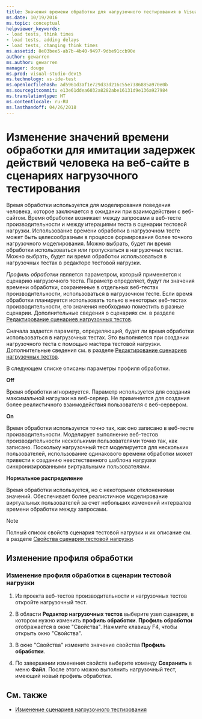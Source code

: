 ```yaml
---
title: Значения времени обработки для нагрузочного тестирования в Visual Studio
ms.date: 10/19/2016
ms.topic: conceptual
helpviewer_keywords:
- load tests, think times
- load tests, adding delays
- load tests, changing think times
ms.assetid: 8e03bee5-ab7b-4b40-9497-9dbe91ccb90e
author: gewarren
ms.author: gewarren
manager: douge
ms.prod: visual-studio-dev15
ms.technology: vs-ide-test
ms.openlocfilehash: ad5961d3af1e729d33d216c55e7386885a970e0b
ms.sourcegitcommit: e13e61ddea6032a8282abe16131d9e136a927984
ms.translationtype: HT
ms.contentlocale: ru-RU
ms.lasthandoff: 04/26/2018
---
```

# <a name="edit-think-times-to-simulate-website-human-interaction-delays-in-load-tests-scenarios"></a>Изменение значений времени обработки для имитации задержек действий человека на веб-сайте в сценариях нагрузочного тестирования

Время обработки используется для моделирования поведения человека, которое заключается в ожидании при взаимодействии с веб-сайтом. Время обработки возникает между запросами в веб-тесте производительности и между итерациями теста в сценарии тестовой нагрузки. Использование времени обработки в нагрузочном тесте может быть целесообразным в процессе формирования более точного нагрузочного моделирования. Можно выбрать, будет ли время обработки использоваться или пропускаться в нагрузочных тестах. Можно выбрать, будет ли время обработки использоваться в нагрузочных тестах в редакторе тестовой нагрузки.

 *Профиль обработки* является параметром, который применяется к сценарию нагрузочного теста. Параметр определяет, будут ли значения времени обработки, сохраненные в отдельных веб-тестах производительности, использоваться в нагрузочном тесте. Если время обработки планируется использовать только в некоторых веб-тестах производительности, его значения необходимо поместить в разные сценарии. Дополнительные сведения о сценариях см. в разделе [Редактирование сценариев нагрузочных тестов](../test/edit-load-test-scenarios.md).

 Сначала задается параметр, определяющий, будет ли время обработки использоваться в нагрузочных тестах. Это выполняется при создании нагрузочного теста с помощью мастера тестовой нагрузки. Дополнительные сведения см. в разделе [Редактирование сценариев нагрузочных тестов](../test/edit-load-test-scenarios.md).

 В следующем списке описаны параметры профиля обработки.

**Off**

Время обработки игнорируется. Параметр используется для создания максимальной нагрузки на веб-сервер. Не применяется для создания более реалистичного взаимодействия пользователя с веб-сервером.

**On**

Время обработки используется точно так, как оно записано в веб-тесте производительности. Моделирует выполнение веб-тестов производительности несколькими пользователями точно так, как записано. Поскольку нагрузочный тест моделируется для нескольких пользователей, использование одинакового времени обработки может привести к созданию неестественного шаблона нагрузки синхронизированными виртуальными пользователями.

**Нормальное распределение**

Время обработки используется, но с некоторыми отклонениями значений. Обеспечивает более реалистичное моделирование виртуальных пользователей за счет небольших изменений интервалов времени обработки между запросами.

> [!NOTE]
> Полный список свойств сценария тестовой нагрузки и их описание см. в разделе [Свойства сценария тестовой нагрузки](../test/load-test-scenario-properties.md).

## <a name="changing-the-think-profile"></a>Изменение профиля обработки

### <a name="to-change-a-think-profile-in-a-load-test-scenario"></a>Изменение профиля обработки в сценарии тестовой нагрузки

1.  Из проекта веб-тестов производительности и нагрузочных тестов откройте нагрузочный тест.

2.  В области **Редактор нагрузочных тестов** выберите узел сценария, в котором нужно изменить **профиль обработки**. **Профиль обработки** отображается в окне "Свойства". Нажмите клавишу F4, чтобы открыть окно "Свойства".

3.  В окне "Свойства" измените значение свойства **Профиль обработки**.

4.  По завершении изменения свойств выберите команду **Сохранить** в меню **Файл**. После этого можно выполнить нагрузочный тест, имеющий новый профиль обработки.

## <a name="see-also"></a>См. также

- [Изменение сценариев нагрузочного тестирования](../test/edit-load-test-scenarios.md)